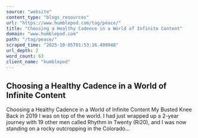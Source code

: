 ```yaml
---
source: "website"
content_type: "blogs_resources"
url: "https://www.humblepod.com/tag/peace/"
title: "Choosing a Healthy Cadence in a World of Infinite Content"
domain: "www.humblepod.com"
path: "/tag/peace/"
scraped_time: "2025-10-05T01:53:16.499948"
url_depth: 2
word_count: 63
client_name: "humblepod"
---
```


## Choosing a Healthy Cadence in a World of Infinite Content

Choosing a Healthy Cadence in a World of Infinite Content My Busted Knee Back in 2019 I was on top of the world. I had just wrapped up a 2-year journey with 19 other men called Rhythm in Twenty (Ri20), and I was now standing on a rocky outcropping in the Colorado...